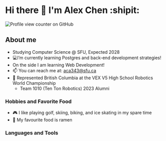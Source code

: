 # Hi there 👋 I'm Alex Chen :shipit:
![Profile view counter on GitHub](https://komarev.com/ghpvc/?username=alexanderchen817)
## About me
- Studying Computer Science @ SFU, Expected 2028 
- 💻I’m currently learning Postgres and back-end development strategies!
- On the side I am learning Web Development!
- 📫 You can reach me at: aca343@sfu.ca
- 🤖 Represented British Columbia at the VEX V5 High School Robotics World Championship
  - Team 1010 (Ten Ton Robotics) 2023 Alumni
### Hobbies and Favorite Food
- 🎮 I like playing golf, skiing, biking, and ice skating in my spare time
- 🍜 My favourite food is ramen

### Languages and Tools
